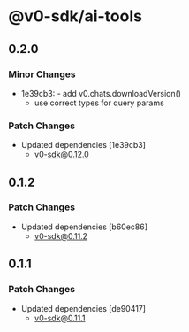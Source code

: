 # @v0-sdk/ai-tools

## 0.2.0

### Minor Changes

- 1e39cb3: - add v0.chats.downloadVersion()
  - use correct types for query params

### Patch Changes

- Updated dependencies [1e39cb3]
  - v0-sdk@0.12.0

## 0.1.2

### Patch Changes

- Updated dependencies [b60ec86]
  - v0-sdk@0.11.2

## 0.1.1

### Patch Changes

- Updated dependencies [de90417]
  - v0-sdk@0.11.1
